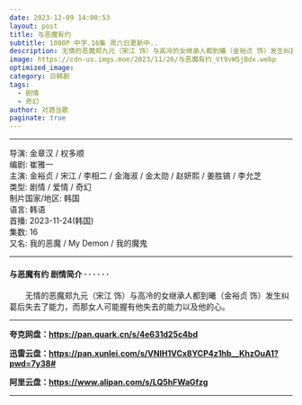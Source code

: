 ```yaml
---
date: 2023-12-09 14:00:53
layout: post
title: 与恶魔有约
subtitle: 1080P 中字.16集 周六日更新中..
description: 无情的恶魔郑九元（宋江 饰）与高冷的女继承人都到曦（金裕贞 饰）发生纠葛后失去了能力，而那女人可能握有他失去的能力以及他的心...
image: https://cdn-us.imgs.moe/2023/11/26/与恶魔有约_Vt9vW5jBdx.webp
optimized_image: 
category: 日韩剧
tags:
  - 剧情
  - 奇幻
author: 对酒当歌
paginate: true
---
```

---

导演: 金章汉 / 权多顺  
编剧: 崔雅一  
主演: 金裕贞 / 宋江 / 李相二 / 金海淑 / 金太勋 / 赵妍熙 / 姜胜镐 / 李允芝  
类型: 剧情 / 爱情 / 奇幻  
制片国家/地区: 韩国  
语言: 韩语  
首播: 2023-11-24(韩国)  
集数: 16  
又名: 我的恶魔 / My Demon / 我的魔鬼  

---

#### 与恶魔有约 剧情简介 · · · · · ·

　　无情的恶魔郑九元（宋江 饰）与高冷的女继承人都到曦（金裕贞 饰）发生纠葛后失去了能力，而那女人可能握有他失去的能力以及他的心。

---

**夸克网盘：<https://pan.quark.cn/s/4e631d25c4bd>**

**迅雷云盘：<https://pan.xunlei.com/s/VNlH1VCx8YCP4z1hb__KhzOuA1?pwd=7y38#>**

**阿里云盘：<https://www.alipan.com/s/LQ5hFWaGfzg>**

---
